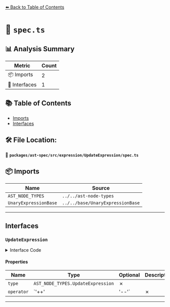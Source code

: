 [⬅️ Back to Table of Contents](../../../../../index.md)

# 📄 `spec.ts`

## 📊 Analysis Summary

| Metric | Count |
|--------|-------|
| 📦 Imports | 2 |
| 📐 Interfaces | 1 |

## 📚 Table of Contents

- [Imports](#imports)
- [Interfaces](#interfaces)

## 🛠️ File Location:
📂 **`packages/ast-spec/src/expression/UpdateExpression/spec.ts`**

## 📦 Imports

| Name | Source |
|------|--------|
| `AST_NODE_TYPES` | `../../ast-node-types` |
| `UnaryExpressionBase` | `../../base/UnaryExpressionBase` |


---

## Interfaces

### `UpdateExpression`

<details><summary>Interface Code</summary>

```ts
export interface UpdateExpression extends UnaryExpressionBase {
  type: AST_NODE_TYPES.UpdateExpression;
  operator: '++' | '--';
}
```
</details>

#### Properties

| Name | Type | Optional | Description |
|------|------|----------|-------------|
| `type` | `AST_NODE_TYPES.UpdateExpression` | ✗ |  |
| `operator` | `'++' | '--'` | ✗ |  |


---